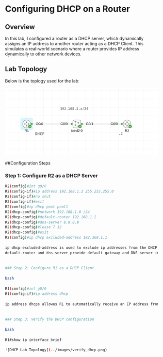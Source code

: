 # Configuring DHCP on a Router

## Overview
In this lab, I configured a router as a DHCP server, which dynamically assigns an IP address to another router acting as a DHCP Client. This simulates a real-world scenario where a router provides IP address dynamically to other network devices.

## Lab Topology
Below is the toplogy used for the lab:

![DHCP Lab Topology](../images/dhcp_topology.png)

##Configuration Steps

### Step 1: Configure R2 as a DHCP Server
```bash
R2(config)#int g0/0
R2(config-if)#ip address 192.168.1.2 255.255.255.0
R2(config-if)#no shut
R2(config-if)#exit                                
R2(config)#ip dhcp pool pool1
R2(dhcp-config)#network 192.168.1.0 /24
R2(dhcp-config)#default-router 192.168.1.2
R2(dhcp-config)#dns-server 8.8.8.8
R2(dhcp-config)#lease 7 12
R2(dhcp-config)#exit
R2(config)#ip dhcp excluded-address 192.168.1.1 

ip dhcp excluded-address is used to exclude ip addresses from the DHCP pool.
default-router and dns-server provide default gateway and DNS server information to clients.


### Step 2: Configure R1 as a DHCP Client

bash

R1(config)#int g0/0
R1(config-if)#ip address dhcp

ip address dhcps allowes R1 to automatically receive an IP address from R2 (DHCP Server)


### Step 3: Verify the DHCP configuration

bash

R1#show ip interface brief

![DHCP Lab Topology](../images/verify_dhcp.png)



